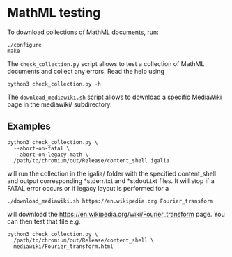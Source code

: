 # MathML testing

To download collections of MathML documents, run:

    ./configure
    make

The `check_collection.py` script allows to test a collection of MathML documents
and collect any errors. Read the help using

    python3 check_collection.py -h

The `download_mediawiki.sh` script allows to download a specific MediaWiki page
in the mediawiki/ subdirectory.

## Examples

    python3 check_collection.py \
      --abort-on-fatal \
      --abort-on-legacy-math \
      /path/to/chromium/out/Release/content_shell igalia

will run the collection in the igalia/ folder with the specified content_shell
and output corresponding *stderr.txt and *stdout.txt files. It will stop if
a FATAL error occurs or if legacy layout is performed for a <math> tag.

    ./download_mediawiki.sh https://en.wikipedia.org Fourier_transform

will download the https://en.wikipedia.org/wiki/Fourier_transform page. You can
then test that file e.g.

    python3 check_collection.py \
      /path/to/chromium/out/Release/content_shell \
      mediawiki/Fourier_transform.html
